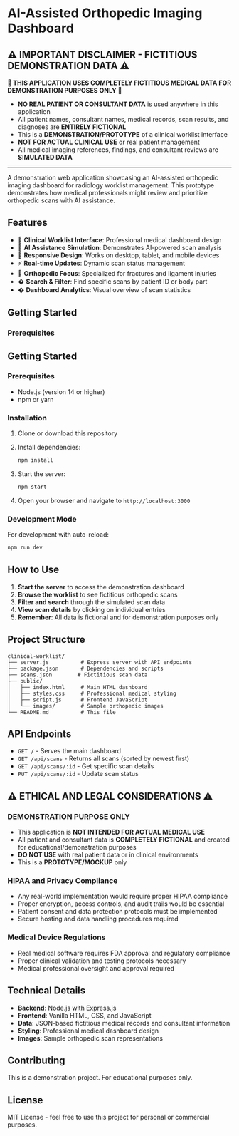 # AI-Assisted Orthopedic Imaging Dashboard

## ⚠️ **IMPORTANT DISCLAIMER - FICTITIOUS DEMONSTRATION DATA** ⚠️

**🚨 THIS APPLICATION USES COMPLETELY FICTITIOUS MEDICAL DATA FOR DEMONSTRATION PURPOSES ONLY 🚨**

- **NO REAL PATIENT OR CONSULTANT DATA** is used anywhere in this application
- All patient names, consultant names, medical records, scan results, and diagnoses are **ENTIRELY FICTIONAL**
- This is a **DEMONSTRATION/PROTOTYPE** of a clinical worklist interface
- **NOT FOR ACTUAL CLINICAL USE** or real patient management
- All medical imaging references, findings, and consultant reviews are **SIMULATED DATA**

---

A demonstration web application showcasing an AI-assisted orthopedic imaging dashboard for radiology worklist management. This prototype demonstrates how medical professionals might review and prioritize orthopedic scans with AI assistance.

## Features

- 🏥 **Clinical Worklist Interface**: Professional medical dashboard design
- 🤖 **AI Assistance Simulation**: Demonstrates AI-powered scan analysis
- 📱 **Responsive Design**: Works on desktop, tablet, and mobile devices
- ⚡ **Real-time Updates**: Dynamic scan status management
- 🦴 **Orthopedic Focus**: Specialized for fractures and ligament injuries
- � **Search & Filter**: Find specific scans by patient ID or body part
- � **Dashboard Analytics**: Visual overview of scan statistics

## Getting Started

### Prerequisites
## Getting Started

### Prerequisites

- Node.js (version 14 or higher)
- npm or yarn

### Installation

1. Clone or download this repository
2. Install dependencies:
   ```bash
   npm install
   ```

3. Start the server:
   ```bash
   npm start
   ```

4. Open your browser and navigate to `http://localhost:3000`

### Development Mode

For development with auto-reload:

```bash
npm run dev
```

## How to Use

1. **Start the server** to access the demonstration dashboard
2. **Browse the worklist** to see fictitious orthopedic scans
3. **Filter and search** through the simulated scan data
4. **View scan details** by clicking on individual entries
5. **Remember**: All data is fictional and for demonstration purposes only

## Project Structure

```
clinical-worklist/
├── server.js          # Express server with API endpoints
├── package.json       # Dependencies and scripts
├── scans.json        # Fictitious scan data
├── public/
│   ├── index.html     # Main HTML dashboard
│   ├── styles.css     # Professional medical styling
│   ├── script.js      # Frontend JavaScript
│   └── images/        # Sample orthopedic images
└── README.md          # This file
```

## API Endpoints

- `GET /` - Serves the main dashboard
- `GET /api/scans` - Returns all scans (sorted by newest first)
- `GET /api/scans/:id` - Get specific scan details
- `PUT /api/scans/:id` - Update scan status

## ⚠️ **ETHICAL AND LEGAL CONSIDERATIONS** ⚠️

### **DEMONSTRATION PURPOSE ONLY**
- This application is **NOT INTENDED FOR ACTUAL MEDICAL USE**
- All patient and consultant data is **COMPLETELY FICTIONAL** and created for educational/demonstration purposes
- **DO NOT USE** with real patient data or in clinical environments
- This is a **PROTOTYPE/MOCKUP** only

### **HIPAA and Privacy Compliance**
- Any real-world implementation would require proper HIPAA compliance
- Proper encryption, access controls, and audit trails would be essential
- Patient consent and data protection protocols must be implemented
- Secure hosting and data handling procedures required

### **Medical Device Regulations**
- Real medical software requires FDA approval and regulatory compliance
- Proper clinical validation and testing protocols necessary
- Medical professional oversight and approval required

## Technical Details

- **Backend**: Node.js with Express.js
- **Frontend**: Vanilla HTML, CSS, and JavaScript
- **Data**: JSON-based fictitious medical records and consultant information
- **Styling**: Professional medical dashboard design
- **Images**: Sample orthopedic scan representations

## Contributing

This is a demonstration project. For educational purposes only.

## License

MIT License - feel free to use this project for personal or commercial purposes.
